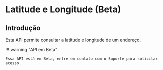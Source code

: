 # Latitude e Longitude (Beta)

## Introdução

Esta API permite consultar a latitude e longitude de um endereço.

!!! warning "API em Beta"

    Essa API está em Beta, entre em contato com o Suporte para solicitar acesso.
